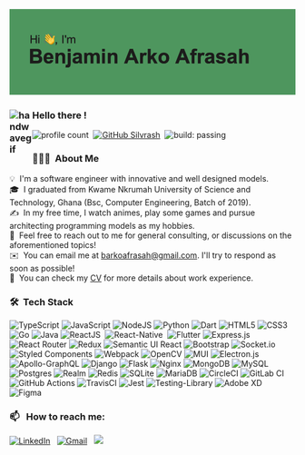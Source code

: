 ![BannerGIF](./header.png)


### <img alt="handwavegif" src="https://user-images.githubusercontent.com/39513876/112366216-8cfe7400-8cfe-11eb-8116-7d3dbae20e97.gif" width='40' align="left"/> Hello there !
![profile count](https://komarev.com/ghpvc/?username=Silvrash&color=red)&nbsp;
[![GitHub Silvrash](https://img.shields.io/github/followers/Silvrash?label=follow&style=social)](https://github.com/Silvrash)&nbsp;
![build: passing](https://img.shields.io/badge/build-passing-success)
### 👨🏻‍💻 &nbsp;About Me

💡 &nbsp;I'm a software engineer with innovative and well designed models. \
🎓 &nbsp;I graduated from Kwame Nkrumah University of Science and Technology, Ghana (Bsc, Computer Engineering, Batch of 2019).\
✍️ &nbsp;In my free time, I watch animes, play some games and pursue architecting programming models as my hobbies.\
💬 &nbsp;Feel free to reach out to me for general consulting, or discussions on the aforementioned topics!\
✉️ &nbsp;You can email me at barkoafrasah@gmail.com. I'll try to respond as soon as possible!\
📄 &nbsp;You can check my [CV](https://github.com/Silvrash/cv/blob/main/example/cv.pdf) for more details about work experience.


### 🛠 &nbsp;Tech Stack

![TypeScript](https://img.shields.io/badge/typescript-%23007ACC.svg?style=plastic&logo=typescript&logoColor=white)
![JavaScript](https://img.shields.io/badge/javascript-%23323330.svg?style=plastic&logo=javascript&logoColor=%23F7DF1E)
![NodeJS](https://img.shields.io/badge/node.js-6DA55F?style=plastic&logo=node.js&logoColor=white)
![Python](https://img.shields.io/badge/python-3670A0?style=plastic&logo=python&logoColor=ffdd54)
![Dart](https://img.shields.io/badge/dart-%230175C2.svg?style=plastic&logo=dart&logoColor=white)
![HTML5](https://img.shields.io/badge/html5-%23E34F26.svg?style=plastic&logo=html5&logoColor=white)
![CSS3](https://img.shields.io/badge/css3-%231572B6.svg?style=plastic&logo=css3&logoColor=white)
![Go](https://img.shields.io/badge/go-%2300ADD8.svg?style=plastic&logo=go&logoColor=white)
![Java](https://img.shields.io/badge/java-%23ED8B00.svg?style=plastic&logo=java&logoColor=white)
![ReactJS](https://img.shields.io/badge/-ReactJS-05122A?style=plastic&logo=react&logoColor=%2361DAFB)&nbsp;
![React-Native](https://img.shields.io/badge/-React_Native-05122A?style=plastic&logo=react&logoColor=%2361DAFB)&nbsp;
![Flutter](https://img.shields.io/badge/Flutter-%2302569B.svg?style=plastic&logo=Flutter&logoColor=white)
![Express.js](https://img.shields.io/badge/express.js-%23404d59.svg?style=plastic&logo=express&logoColor=%2361DAFB)
![React Router](https://img.shields.io/badge/React_Router-CA4245?style=plastic&logo=react-router&logoColor=white)
![Redux](https://img.shields.io/badge/redux-%23593d88.svg?style=plastic&logo=redux&logoColor=white)
![Semantic UI React](https://img.shields.io/badge/Semantic%20UI%20React-%2335BDB2.svg?style=plastic&logo=SemanticUIReact&logoColor=white)
![Bootstrap](https://img.shields.io/badge/bootstrap-%23563D7C.svg?style=plastic&logo=bootstrap&logoColor=white)
![Socket.io](https://img.shields.io/badge/Socket.io-black?style=plastic&logo=socket.io&badgeColor=010101)
![Styled Components](https://img.shields.io/badge/styled--components-DB7093?style=plastic&logo=styled-components&logoColor=white)
![Webpack](https://img.shields.io/badge/webpack-%238DD6F9.svg?style=plastic&logo=webpack&logoColor=black)
![OpenCV](https://img.shields.io/badge/opencv-%23white.svg?style=plastic&logo=opencv&logoColor=white)
![MUI](https://img.shields.io/badge/MUI-%230081CB.svg?style=plastic&logo=material-ui&logoColor=white)
![Electron.js](https://img.shields.io/badge/Electron-191970?style=plastic&logo=Electron&logoColor=white)
![Apollo-GraphQL](https://img.shields.io/badge/-ApolloGraphQL-311C87?style=plastic&logo=apollo-graphql)
![Django](https://img.shields.io/badge/django-%23092E20.svg?style=plastic&logo=django&logoColor=white)
![Flask](https://img.shields.io/badge/flask-%23000.svg?style=plastic&logo=flask&logoColor=white)
![Nginx](https://img.shields.io/badge/nginx-%23009639.svg?style=plastic&logo=nginx&logoColor=white)
![MongoDB](https://img.shields.io/badge/MongoDB-%234ea94b.svg?style=plastic&logo=mongodb&logoColor=white)
![MySQL](https://img.shields.io/badge/mysql-%2300f.svg?style=plastic&logo=mysql&logoColor=white)
![Postgres](https://img.shields.io/badge/postgres-%23316192.svg?style=plastic&logo=postgresql&logoColor=white)
![Realm](https://img.shields.io/badge/Realm-39477F?style=plastic&logo=realm&logoColor=white)
![Redis](https://img.shields.io/badge/redis-%23DD0031.svg?style=plastic&logo=redis&logoColor=white)
![SQLite](https://img.shields.io/badge/sqlite-%2307405e.svg?style=plastic&logo=sqlite&logoColor=white)
![MariaDB](https://img.shields.io/badge/MariaDB-003545?style=plastic&logo=mariadb&logoColor=white)
![CircleCI](https://img.shields.io/badge/CIRCLECI-%23161616.svg?style=plastic&logo=circleci&logoColor=white)
![GitLab CI](https://img.shields.io/badge/GitLabCI-%23181717.svg?style=plastic&logo=gitlab&logoColor=white)
![GitHub Actions](https://img.shields.io/badge/githubactions-%232671E5.svg?style=plastic&logo=githubactions&logoColor=white)
![TravisCI](https://img.shields.io/badge/travisci-%232B2F33.svg?style=plastic&logo=travis&logoColor=white)
![Jest](https://img.shields.io/badge/-jest-%23C21325?style=plastic&logo=jest&logoColor=white)
![Testing-Library](https://img.shields.io/badge/-TestingLibrary-%23E33332?style=plastic&logo=testing-library&logoColor=white)
![Adobe XD](https://img.shields.io/badge/Adobe%20XD-470137?style=plastic&logo=Adobe%20XD&logoColor=#FF61F6)
![Figma](https://img.shields.io/badge/figma-%23F24E1E.svg?style=plastic&logo=figma&logoColor=white)

### 📫 &nbsp; How to reach me:


<a href="https://www.linkedin.com/in/benjamin-arko-afrasah-0452a0148/"><img alt="LinkedIn" src="https://img.shields.io/badge/linkedin%20-%230077B5.svg?&style=plastic&logo=linkedin&logoColor=white"/></a> &nbsp;
<a href="mailto:barkoafrasah@gmail.com"><img alt="Gmail" src="https://img.shields.io/badge/Gmail-D14836?style=plastic&logo=gmail&logoColor=white" /></a> &nbsp;
<a href="https://www.instagram.com/djinofcode"><img src="https://img.shields.io/badge/-@djinofcode-E4405F?style=plastic&logo=Instagram&logoColor=white"/></a> &nbsp;
